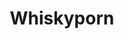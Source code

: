 ---
title: Whiskyporn
crosslinks:
- Scotch
- whiskey
- whiskyinventory
- ScotchSwap
- worldwhisky
- cognac
- pdxwhisky
- livven
- whiskyeurope
- pitchforkemporium
- Houseporn
- rum
- HighQualityGifs
- DIY
- weeniehutjr
- highqualitygifs
- WhiskeyReviews
- vintageaudio
- dcwhisky
---